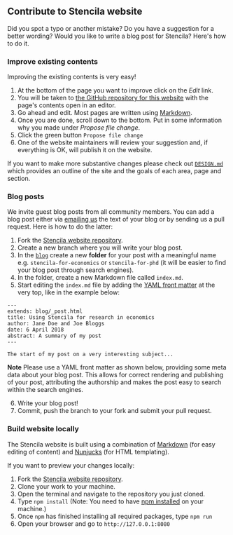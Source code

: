 ## Contribute to Stencila website

Did you spot a typo or another mistake? Do you have a suggestion for a better wording?
Would you like to write a blog post for Stencila? Here's how to do it.

### Improve existing contents

Improving the existing contents is very easy!

1. At the bottom of the page you want to improve click on the *Edit* link.
2. You will be taken to [the GitHub repository for this website](stencila-website-repo) with the page's contents open in an editor.
3. Go ahead and edit. Most pages are written using [Markdown](markdown).
4. Once you are done, scroll down to the bottom. Put in some information why you made under
*Propose file change*.
5. Click the green button `Propose file change`
6. One of the website maintainers will review your suggestion and, if everything is OK,
will publish it on the website.

If you want to make more substantive changes please check out [`DESIGN.md`](DESIGN.md)
which provides an outline of the site and the goals of each area, page and section.

### Blog posts

We invite guest blog posts from all community members. You can add a blog post
either via [emailing us](mailto:hello@stenci.la) the text of your blog or
by sending us a pull request. Here is how to do the latter:

1. Fork the [Stencila website repository](stencila-website-repo).
2. Create a new branch where you will write your blog post.
3. In the [`blog`](blog) create a new **folder** for your post with a meaningful name e.g. `stencila-for-economics` or `stencila-for-phd` (it will be easier to find your blog post through search engines).
4. In the folder, create a new Markdown file called `index.md`.
5. Start editing the `index.md` file by adding the [YAML front matter](http://assemble.io/docs/YAML-front-matter.html) at the very top,
like in the example below:

```
---
extends: blog/_post.html
title: Using Stencila for research in economics
author: Jane Doe and Joe Bloggs
date: 6 April 2018
abstract: A summary of my post
---

The start of my post on a very interesting subject...
```

**Note** Please use a YAML front matter as shown below, providing
some meta data about your blog post. This allows for correct rendering and
publishing of your post, attributing the authorship and makes the post
easy to search within the search engines.


6. Write your blog post!
7. Commit, push the branch to your fork and submit your pull request.

### Build website locally

The Stencila website is built using a combination of [Markdown][markdown] (for easy editing of content) and [Nunjucks][nunjucks] (for HTML templating).

If you want to preview your changes locally:

1. Fork the [Stencila website repository][stencila-website-repo].
2. Clone your work to your machine.
3. Open the terminal and navigate to the repository you just cloned.
4. Type `npm install` (Note: You need to have [npm installed](https://www.npmjs.com/get-npm) on your machine.)
5. Once `npm` has finished installing all required packages, type `npm run`
6. Open your browser and go to `http://127.0.0.1:8080`


[stencila-site]: http://stenci.la/
[nunjucks]: https://mozilla.github.io/nunjucks/
[stencila-website-repo]: https://github.com/stencila/website
[markdown]: https://daringfireball.net/projects/markdown
